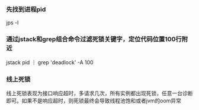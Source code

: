 
### 先找到进程pid
jps -l

### 通过jstack和grep组合命令过滤死锁关键字，定位代码位置100行附近
jstack pid ｜ grep 'deadlock' -A 100

### 线上死锁
线上死锁表现为接口响应超时，多请求几次，所有实例都出现死锁，任意一台诊断即可。如果不是响应超时，则死锁最终会导致线程池饱和或者jvm的oom异常
